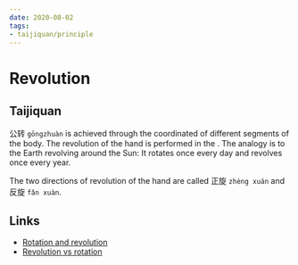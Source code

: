 ```yaml
---
date: 2020-08-02
tags:
- taijiquan/principle
---
```


# Revolution

## Taijiquan
公转 `gōngzhuàn` is achieved through the coordinated <rotation> of different segments of the body.
The revolution of the hand is performed in the <circles>.
The analogy is to the Earth revolving around the Sun:  It rotates once every day and revolves once every year.

The two directions of revolution of the hand are called 正旋 `zhèng xuán` and 反旋 `fǎn xuàn`.

## Links
- [Rotation and revolution](http://practicalmethod.com/2015/10/rotation-and-revolution-taijiquan/)
- [Revolution vs rotation](http://practicalmethod.com/2010/12/revolution-vs-rotation-online-video-trailer/)
